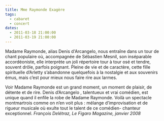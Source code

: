 ```yaml
---
title: Mme Raymonde Exagère
tags: 
  - cabaret
  - concert
dates:
  - 2011-03-18 21:00:00
  - 2011-03-19 21:00:00
---
```


Madame Raymonde, alias Denis d'Arcangelo, nous entraîne dans un tour de chant populaire où, accompagnée de Sébastien Mesnil, son inséparable  accordéoniste, elle interprète un joli répertoire tour à tour osé et tendre, souvent drôle, parfois poignant. Pleine de vie et de caractère, cette fille spirituelle d’Arletty s’abandonne quelquefois à la nostalgie et aux souvenirs émus, mais c’est pour mieux nous faire rire aux larmes.
 

<quote>Voir Madame Raymonde est un grand moment, un moment de plaisir, de détente et de rire. Denis d’Arcangelo , talentueux et vrai comédien, est unique quand il enfile la robe de Madame Raymonde. Voilà un spectacle montmartrois comme on n’en voit plus : mélange d’improvisation et de rigueur musicale où exulte tout le talent de ce comédien- chanteur exceptionnel. *François Delétraz, Le Figaro Magazine, janvier 2008*</quote>

